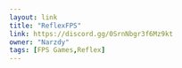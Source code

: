 ```yaml
---
layout: link
title: "ReflexFPS"
link: https://discord.gg/0SrnNbgr3f6Mz9kt
owner: "Narzdy"
tags: [FPS Games,Reflex]
---
```


